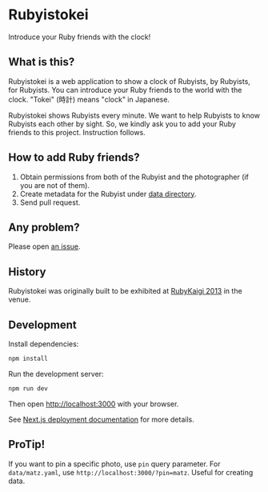 # Rubyistokei

Introduce your Ruby friends with the clock!

## What is this?

Rubyistokei is a web application to show a clock of Rubyists, by Rubyists, for Rubyists. You can introduce your Ruby friends to the world with the clock. "Tokei" (時計) means "clock" in Japanese.

Rubyistokei shows Rubyists every minute. We want to help Rubyists to know Rubyists each other by sight. So, we kindly ask you to add your Ruby friends to this project. Instruction follows.

## How to add Ruby friends?

1. Obtain permissions from both of the Rubyist and the photographer (if you are not of them).
2. Create metadata for the Rubyist under [data directory](https://github.com/rubyistokei/rubyistokei.github.io/tree/main/data).
3. Send pull request.

## Any problem?

Please open [an issue](https://github.com/rubyistokei/rubyistokei.github.io/issues).

## History

Rubyistokei was originally built to be exhibited at [RubyKaigi 2013](http://rubykaigi.org/2013 "RubyKaigi 2013, May 30 - Jun 1") in the venue.


## Development

Install dependencies:

```bash
npm install
```

Run the development server:

```bash
npm run dev
```

Then open [http://localhost:3000](http://localhost:3000) with your browser.

See [Next.js deployment documentation](https://nextjs.org/docs/deployment) for more details.

## ProTip!

If you want to pin a specific photo, use `pin` query parameter. For `data/matz.yaml`, use `http://localhost:3000/?pin=matz`. Useful for creating data.
